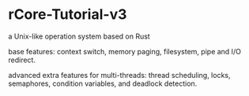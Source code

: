 # rCore-Tutorial-v3
a Unix-like operation system based on Rust

base features: context switch, memory paging, filesystem, pipe and I/O redirect. 

advanced extra features for multi-threads: thread scheduling, locks, semaphores, condition variables, and deadlock detection.

